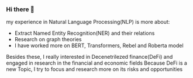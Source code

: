 ### Hi there 👋

my experience in Natural Language Processing(NLP) is more about:

- Extract Named Entity Recognition(NER) and their relations
- Research on graph theories
- I have worked more on BERT, Transformers, Rebel and Roberta model 

Besides these, I really interested in Decenetrilezed finance(DeFi) and engaged in research in the financial and economic fields Because DeFi is a new Topic, I try to focus and research more on its risks and opportunities
